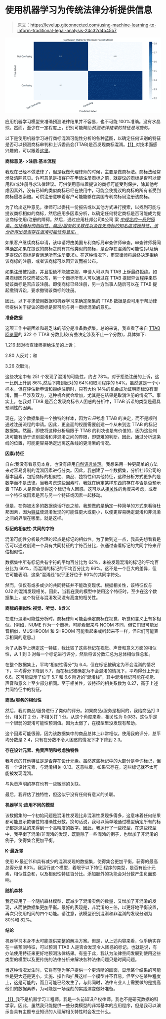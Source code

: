 # 使用机器学习为传统法律分析提供信息

> 原文：<https://levelup.gitconnected.com/using-machine-learning-to-inform-traditional-legal-analysis-24c32d4b45b7>

![](img/cccf754b7f03461962778976d153d54e.png)

应用机器学习模型来准确预测法律结果并不容易，也不可能 100%准确。没有水晶球。然而，至少在一定程度上，识别可能帮助*预测法律结果的特征是可能的。*

以下是使用机器学习进行商标混淆可能性分析的各种蓝图，以确定任何识别的特征是否可以预测商标审判和上诉委员会(TTAB)是否发现商标混淆。[【1】](#_ftn1)对技术面感兴趣的，可以跟着[这里](https://github.com/jgaetamarsh/TTAB-Classification-Model)。

**商标意见- >注册:基本流程**

我现在已经不做法律了，但是我做代理律师的时候，主要是做商标法。商标法经常涉及清除意见。许可意见是指客户在申请注册商标之前，就提议的商标是否可以使用和/或注册寻求法律建议。可供使用意味着提议的商标可能受到保护，除其他考虑因素外，没有已知的类似商标已经在使用中，可能会使提议的商标的所有者受到商标侵权索赔。可供注册意味着客户可能能够在美国专利商标局注册该商标。

为了给出这种意见，律师可以委托一份报告或以其他方式进行搜索，以找到可能与提议商标相似的商标，然后应用多因素分析，以确定任何特定商标是否可能成为提议商标使用/注册的障碍。然后，通过应用杜邦公司&公司 案 [*中规定的一系列因素，包括商标的相似性、商品/服务的关联性以及在先商标的知名度或独特性，该分析得出是否存在混淆可能性的意见。*](https://casetext.com/case/application-of-ei-dupont-denemours-amp-co)

如果客户继续商标申请，该申请将由美国专利商标局审查律师审查。审查律师将同样[确定](https://tmep.uspto.gov/RDMS/TMEP/current#/current/TMEP-1200d1e5044.html)如果在提议的商标之前有其他类似的商标，是否存在混淆的可能性(以及确定提议的商标是否满足所有注册要求)。在这种情况下，审查律师将最终决定拒绝该商标的注册，或者该商标可以因异议而被公布。

如果注册被拒绝，并且拒绝不能被克服，申请人可以向 TTAB 上诉最终拒绝。如果商标因异议而被公布，另一个商标所有人可以通过在 TTAB 提起异议程序来质疑该商标是否应该注册。即使商标已经注册，另一方当事人随后可以在 TTAB 提起撤销诉讼，要求撤销该商标的注册。

因此，以下寻求使用数据和机器学习来确定聚集的 TTAB 数据是否可用于帮助律师提供关于提议的商标是否可能与另一商标混淆的意见。

**准备数据**

这项工作中最困难和最乏味的部分是准备数据集。总的来说，我查看了来自 [TTAB 阅览室](https://ttab-reading-room.uspto.gov/efoia/efoia-ui/#/search/decisions)的 322 个 TTAB 分数比较(有些决定涉及不止一个分数)，具体如下:

1.216 起对检查律师拒绝注册的上诉；

2.80 人反对；和

3.26 次取消。

这些决定中有 251 个发现了混淆的可能性，约占 78%。对于拒绝注册的上诉，这一比例上升到 86%,然后下降到反对的 64%和取消程序的 54%。虽然这是一个小样本，但在评估新申请和拒绝注册时，只有大约 14%的机会成功证明商标没有混淆，而一旦涉及双方，这种机会就会增加，尤其是在结果是取消注册的情况下。事实上，在我对 TTAB 是否会发现商标令人困惑的分析中，TTAB 诉讼的类型是最具预测性的因素。

现在，这个数据集是一个独特的样本，因为它*只*考虑 TTAB 的决定，而不是顺利通过注册流程的申请。因此，更全面的视图需要创建一个从未到达 TTAB 的标记数据集。然而，即使将这种分析局限于 TTAB 的判决也是有价值的，因为这些判决可能有助于识别混淆和非混淆之间的界限，即更难的判断。因此，通过分析这条线的位置，可能更容易确定远离这条线的更清晰的情况。

**因素/特征**

自白:我没有看意见本身，也没有应用[自然语言处理](https://en.wikipedia.org/wiki/Natural_language_processing)。我想采用一种更简单的方法来对容易复制的混淆因素进行分类。因此，我创建了一个数据集，分析杜邦公司的基本因素，包括商标的相似性、商品、独特性和其他特征，这种分析方式更多的是数学而不是法律。当我考虑这些因素时，我就在确定某样东西的存在与否是否预示着 TTAB 人是否会觉得这个标记令人困惑。这可以从[相关性](https://en.wikipedia.org/wiki/Correlation)的角度来考虑，或者一个特征或因素是否与另一个特征或因素一起移动。

但是，在你被太多的数据谈话吓走之前，我想做的是确定一种简单的方式来看待杜邦因素，因为[特征](https://en.wikipedia.org/wiki/Feature_(machine_learning)#:~:text=In%20machine%20learning%20and%20pattern,pattern%20recognition%2C%20classification%20and%20regression.)使混淆发现的可能性更大或更小，以便更容易确定混淆和非混淆之间的界限在哪里。就是这样。

**标记的相似性:共同的字符**

混淆可能性分析最合理的起点是标记的相似性。为了做到这一点，我首先想看看是否可以通过创建一个具有共同特征的字符百分比，仅通过查看标记的共同字符来评估相似性。

数据集中所有标记共有字符的平均百分比为 62%，未被发现混淆的标记的平均百分比为 60%，而混淆的标记的平均百分比为 66%。这不是一个巨大的差异，但它可能表明，这条“混淆线”似乎正好位于 60%的共同字符处。

然而，仅仅有或多或少的共同特征并不能改变现状。根据相关性，该特征仅与 0.12 的混淆发现相关。因此，当我在我的模型中使用这个特征时，至少在这个数据集上，这个特征与混淆发现没有高度的相关性。

**商标的相似性:视觉、听觉、&含义**

在进行混淆可能性分析时，商标律师可能会确定商标在视觉、听觉和含义上有多相似。[例如，NUME 作为一个商标，可能看起来与 NOOM 不同，但它们很可能发音相似，MUSHROOM 和 SHROOM 可能看起来或听起来不一样，但它们可能表示相同的意思。]

为了从数学上确定这一特征，我比较了这些标记在视觉、声音和意义方面的相似性，从 1 到 3 对每一个标记进行评分，然后将该分数汇总为总体相似性总和。

在整个数据集上，平均“相似性得分”为 6.4，但在标记被确定为不会混淆的情况下，平均得分下降到 5.7，而在标记被确定为不会混淆的情况下，平均得分上升到 6.6。这可能显示了位于 5.7 和 6.6 附近的“混淆线”，其中混淆标记可能在视觉、声音和意义上至少部分相同。至于相关性，该特征的相关系数为 0.27，高于上述共同特征中的特征。

**商品/服务的相似性**

然后，我对商品/服务进行了类似的评分。如果商品/服务是相同的，我给商品打 3 分，相关打 2 分，不相关打 1 分。从这个角度来看，相关性为 0.083，这似乎是一个很弱的混淆可能性预测值。因为太弱了，在模型里没发现有帮助。

这个因素可能很弱，因为该数据集中的商品总体上非常相似。使用我的评分，总平均分数是 2.4，只有在分数不令人困惑的情况下才下降到 2.3。

**存在设计元素、免责声明和考虑独特性**

我考虑的其他特征是是否存在设计元素。虽然这些标记中的大部分是单词标记，但有一个设计元素，与混淆相关-0.13。这意味着，如果它存在，这些标记就不太可能被发现混淆。

与免责声明的存在也有一些微弱的关联。

最后，我评估了独特性，但这似乎没有任何有意义的关联。

**机器学习:应用不同的模型**

该数据集的一个初始问题是混淆性发现比非混淆性发现多得多，这意味着任何结果都可能显示欺骗性的准确性分数。换句话说，我可以简单地通过模型确定所有的标记都是混乱的来得到一个高精度的数字。因此，我运行了一些模型，在这些模型中，我平衡了混淆/非混淆的发现，既删除了一些混淆的例子，也增加了非混淆的例子，使得集合更加平衡。

**K-最近邻**

使用 K-最近邻和具有减少的混淆发现的数据集，使得集合更加平衡，获得的最高总得分是 83%。我运行这个模型，着眼于以下特征:程序的类型，是否有设计元素，相似性总和，以及相似性特征百分比。添加额外的功能会对分数产生负面影响。

**随机森林**

我还应用了一个随机森林模型，既减少了混淆实例的数量，又增加了非混淆的发现，从而使数据集更加平衡。最好的表现是，非混淆的三倍，以更好地平衡设置，再次只使用相同的四个功能。请注意，该模型识别混淆和非混淆的发现分别为 80%和 82%。

**结论**

机器学习本身不太可能提供完整的解决方案。但是，从上述内容来看，似乎确实存在一些预测特征，可以预测 TTAB 人是否会发现令人困惑的标记。也就是说，有办法使用特征来更好地预测法律结果。有鉴于此，我认为法律空间发展到使用这些类型的模型以及更传统的法律分析来解决各种法律问题只是时间问题。

当这种情况发生时，它将有望为客户提供一个更清晰的画面，显示某个结果的可能性是更大还是更小。实施、操作和扩展这样一个模型并不容易，但至少在某种程度上，这是可能的，而且可能已经发生了。与此同时，法律专业人士需要做的是提高他们的数据素养，为可能是一场深刻的实践演变做好准备。

[【1】](#_ftnref1)我不是机器学习工程师。我是一名前知识产权律师。我也不是研究数据的科学家。因此，虽然我只能提供一些分类模型的非常基本的应用程序，但是我可以演示当具有主题专业知识的人理解相关特性时会发生什么。